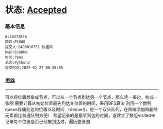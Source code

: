   
# 状态: [Accepted](http://dsbpython.openjudge.cn/dspythonbook/solution/48372846/)
### 基本信息
```
#:48372846
题目:P1080
提交人:2400010751 陈佳鸿
内存:6580kB
时间:78ms
语言:Python3
提交时间:2025-02-27 00:38:55

```

### 思路
---
可以将位置想象成节点，可以从一个节点到达另一个节点，那么连一条边，构成一张图
需要计算从初始位置最先到达某位置的时间，采用BFS算法
利用一个数列queue存储到达的位置以及时间
（deque()，是一个双头队列，在两端添加和删除元素都比普通队列方便）
希望记录的是最早到达的时间，遂建立了数组visited来记录每个位置是否已经被到达过，遍历整张图
